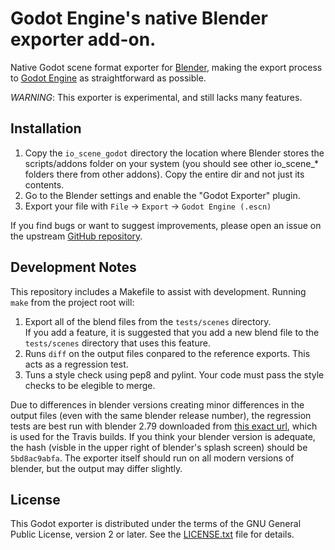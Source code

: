 # Godot Engine's native Blender exporter add-on.

Native Godot scene format exporter for [Blender](https://www.blender.org), making the
export process to [Godot Engine](https://godotengine.org) as straightforward as possible.

*WARNING*: This exporter is experimental, and still lacks many features.

## Installation

1. Copy the `io_scene_godot` directory the location where Blender stores the
   scripts/addons folder on your system (you should see other io_scene_*
   folders there from other addons). Copy the entire dir and not just its
   contents.
2. Go to the Blender settings and enable the "Godot Exporter" plugin.
3. Export your file with `File` -> `Export` -> `Godot Engine (.escn)`

If you find bugs or want to suggest improvements, please open an issue on the
upstream [GitHub repository](https://github.com/godotengine/blender-exporter).

## Development Notes

This repository includes a Makefile to assist with development. Running
`make` from the project root will:

1. Export all of the blend files from the `tests/scenes` directory.  
   If you add a feature, it is suggested that you add a new blend file to 
   the `tests/scenes` directory that uses this feature.
2. Runs `diff` on the output files conpared to the reference exports. This acts
   as a regression test.
3. Tuns a style check using pep8 and pylint. Your code must pass the style 
   checks to be elegible to merge.


Due to differences in blender versions creating minor differences in the 
output files (even with the same blender release number), the regression tests 
are best run with blender 2.79 downloaded from 
[this exact url](http://mirror.cs.umn.edu/blender.org/release/Blender2.79/), 
which is used for the Travis builds. If you think your blender version is 
adequate, the hash (visble in the upper right of blender's splash screen) 
should be `5bd8ac9abfa`. The exporter itself should run on all modern versions 
of blender, but the output may differ slightly.


## License

This Godot exporter is distributed under the terms of the GNU General
Public License, version 2 or later. See the [LICENSE.txt](/LICENSE.txt) file
for details.

